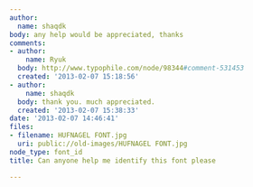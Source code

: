 ```yaml
---
author:
  name: shaqdk
body: any help would be appreciated, thanks
comments:
- author:
    name: Ryuk
  body: http://www.typophile.com/node/98344#comment-531453
  created: '2013-02-07 15:18:56'
- author:
    name: shaqdk
  body: thank you. much appreciated.
  created: '2013-02-07 15:38:33'
date: '2013-02-07 14:46:41'
files:
- filename: HUFNAGEL FONT.jpg
  uri: public://old-images/HUFNAGEL FONT.jpg
node_type: font_id
title: Can anyone help me identify this font please

---
```

